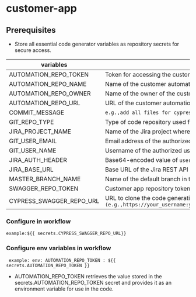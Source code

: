 # customer-app

## Prerequisites
* Store all essential code generator variables as repository secrets for secure access.


| variables | Description |
| --- | --- |
| AUTOMATION_REPO_TOKEN | Token for accessing the customer automation repository where generated code will be stored.|
| AUTOMATION_REPO_NAME | Name of the customer automation repository.|
|AUTOMATION_REPO_OWNER| Name of the owner of the customer automation repository.|
|AUTOMATION_REPO_URL| URL of the customer automation repository.|
|COMMIT_MESSAGE|`e.g.,add all files for cypress which are generated by codGen`|
|GIT_REPO_TYPE| Type of code repository used for customer automation `(e.g., GitHub, GitLab)`.
|JIRA_PROJECT_NAME| Name of the Jira project where stories are maintained. |
|GIT_USER_EMAIL|Email address of the authorized user.|
|GIT_USER_NAME| Username of the authorized user.|
|JIRA_AUTH_HEADER| Base64-encoded value of `username:jira` token for authorization.
|JIRA_BASE_URL| Base URL of the Jira REST API `(e.g.,https://username.atlassian.net/rest/api/2/issue)`.
|MASTER_BRANCH_NAME| Name of the default branch in the repository. |
|SWAGGER_REPO_TOKEN|Customer app repository token|
|CYPRESS_SWAGGER_REPO_URL| URL to clone the code generation source code `(e.g.,https://your_username:your_gitlab_token@gitlab.com/your_username/your_project.git)`|

### Configure in workflow
`example:${{ secrets.CYPRESS_SWAGGER_REPO_URL}}`

### Configure env variables in workflow
`
example:
env:
      AUTOMATION_REPO_TOKEN : ${{ secrets.AUTOMATION_REPO_TOKEN }}`

* AUTOMATION_REPO_TOKEN retrieves the value stored in the 
 secrets.AUTOMATION_REPO_TOKEN secret and provides it as an environment variable for use in the code.
      

